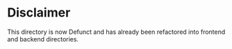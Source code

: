 # Disclaimer

This directory is now Defunct and has already been refactored into frontend and backend directories.

